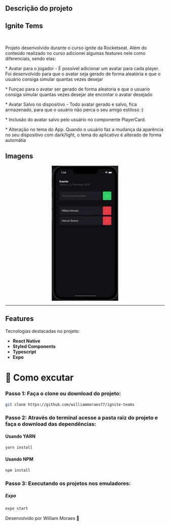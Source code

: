 <h1 align="center">
<!-- <br>
  <img src="https://github.com/williammoraes77/im-here/blob/master/assets/icon.png" alt="Im HERE" width="120">
<br> -->

## Descrição do projeto

## Ignite Tems

<br>

</h1>

<p>Projeto desenvolvido durante o curso ignite da Rocketseat. Além do conteúdo realizado no curso adicionei algumas features nele como diferenciais, sendo elas:</p>

<p>* Avatar para o jogador - É possível adicionar um avatar para cada player. Foi desenvolvido para que o avatar seja gerado de forma aleatória e que o usuário consiga simular quantas vezes desejar</p>

<p>* Funçao para o avatar ser gerado de forma aleatoria e que o usuario consiga simular quantas vezes desejar ate encontar o avatar desejado</p>

<p>* Avatar Salvo no dispositivo - Todo avatar gerado e salvo, fica armazenado, para que o usuário não perca o seu amigo estiloso :)</p>

<p>* Inclusão do avatar salvo pelo usuário no componente PlayerCard.</p>

<p>* Alteração no tema do App. Quando o usuário faz a mudança da aparência no seu dispositivo com dark/light, o tema do aplicativo é alterado de forma automátia</p>

## Imagens

<div align="center">
  <img align="center" src="https://github.com/williammoraes77/im-here/blob/master/assets/imhere.gif" alt="App theme" height="425">
</div>

<hr />

## Features

[//]: # "Add the features of your project here:"

Tecnologias destacadas no projeto:

- **React Native**
- **Styled Components**
- **Typescript**
- **Expo**

# 🤔 Como excutar

### Passo 1: Faça o clone ou download do projeto:

```sh
git clone https://github.com/williammoraes77/ignite-teams
```

### Passo 2: Através do terminal acesse a pasta raiz do projeto e faça o download das dependências:

#### Usando YARN

```sh
yarn install
```

#### Usando NPM

```sh
npm install
```

### Passo 3: Executando os projetos nos emuladores:

##### Expo

```sh
expo start
```

Desenvolvido por William Moraes 🚀
